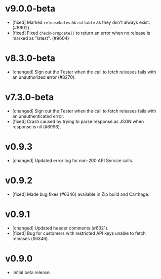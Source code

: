 # v9.0.0-beta
- [fixed] Marked `releaseNotes` as `nullable` as they don't always exist. (#8602)
- [fixed] Fixed `checkForUpdate()` to return an error when no release is marked as "latest". (#9604)

# v8.3.0-beta
- [changed] Sign out the Tester when the call to fetch releases fails with an unauthorized error (#8270).

# v7.3.0-beta
- [changed] Sign out the Tester when the call to fetch releases fails with an unauthenticated error.
- [fixed] Crash caused by trying to parse response as JSON when response is nil (#6996).

# v0.9.3
- [changed] Updated error log for non-200 API Service calls.

# v0.9.2
- [fixed] Made bug fixes (#6346) available in Zip build and Carthage.

# v0.9.1
- [changed] Updated header comments (#6321).
- [fixed] Bug for customers with restricted API keys unable to fetch releases (#6346).

# v0.9.0
- Initial beta release.
